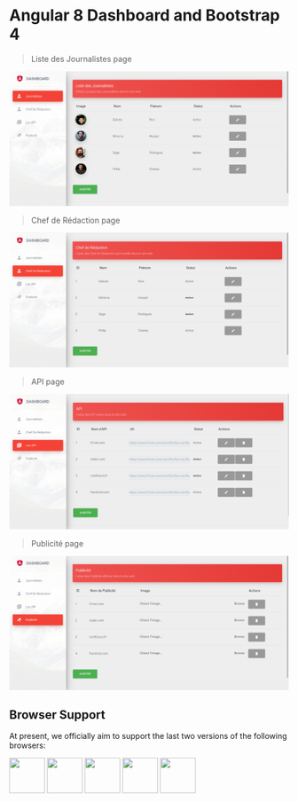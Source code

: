 # Angular 8 Dashboard and Bootstrap 4

> Liste des Journalistes page

![API page](https://github.com/ayoub-bani/Angular-dashboard/blob/master/screen/Journalistes.PNG)

> Chef de Rédaction page

![API page](https://github.com/ayoub-bani/Angular-dashboard/blob/master/screen/Chef-de-Redaction.PNG)

> API page

![API page](https://github.com/ayoub-bani/Angular-dashboard/blob/master/screen/API.PNG)


> Publicité page

![API page](https://github.com/ayoub-bani/Angular-dashboard/blob/master/screen/Publicite.PNG)



## Browser Support

At present, we officially aim to support the last two versions of the following browsers:

<img src="https://s3.amazonaws.com/creativetim_bucket/github/browser/chrome.png" width="64" height="64"> <img src="https://s3.amazonaws.com/creativetim_bucket/github/browser/firefox.png" width="64" height="64"> <img src="https://s3.amazonaws.com/creativetim_bucket/github/browser/edge.png" width="64" height="64"> <img src="https://s3.amazonaws.com/creativetim_bucket/github/browser/safari.png" width="64" height="64"> <img src="https://s3.amazonaws.com/creativetim_bucket/github/browser/opera.png" width="64" height="64">


[version-badge]: https://img.shields.io/badge/version-2.3.0-blue.svg
